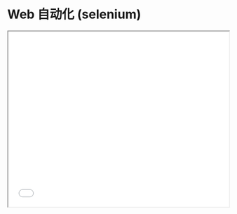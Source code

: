 # Web 自动化 (selenium)

<iframe src="//player.bilibili.com/player.html?aid=446709754&bvid=BV1Uj41167LT&cid=1219804331&p=1" allowfullscreen="true" width="100%" height="400px" />
